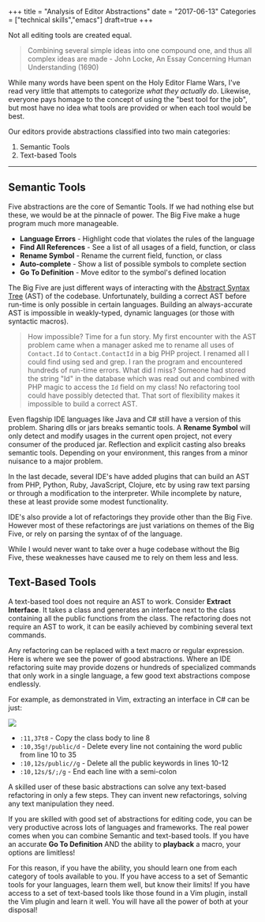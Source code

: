 +++
title = "Analysis of Editor Abstractions"
date = "2017-06-13"
Categories = ["technical skills","emacs"]
draft=true
+++

Not all editing tools are created equal.

> Combining several simple ideas into one compound one, and thus all complex
> ideas are made - John Locke, An Essay Concerning Human Understanding (1690)

While many words have been spent on the Holy Editor Flame Wars, I've read very
little that attempts to categorize _what they actually do_. Likewise, everyone
pays homage to the concept of using the "best tool for the job", but most have
no idea what tools are provided or when each tool would be best.

Our editors provide abstractions classified into two main categories:

1. Semantic Tools
2. Text-based Tools

-----------

## Semantic Tools

Five abstractions are the core of Semantic Tools. If we had nothing else but
these, we would be at the pinnacle of power. The Big Five make a huge program
much more manageable.

* **Language Errors** - Highlight code that violates the rules of the language
* **Find All References** - See a list of all usages of a field, function, or class
* **Rename Symbol** - Rename the current field, function, or class
* **Auto-complete** - Show a list of possible symbols to complete section
* **Go To Definition** - Move editor to the symbol's defined location

The Big Five are just different ways of interacting with the
[Abstract Syntax Tree](https://en.wikipedia.org/wiki/Abstract_syntax_tree) (AST)
of the codebase. Unfortunately, building a correct AST before run-time is only
possible in certain languages. Building an always-accurate AST is impossible in
weakly-typed, dynamic languages (or those with syntactic macros).

> How impossible? Time for a fun story. My first encounter with the AST problem
> came when a manager asked me to rename all uses of ```Contact.Id``` to
> ```Contact.ContactId``` in a big PHP project. I renamed all I could find using
> sed and grep. I ran the program and encountered hundreds of run-time errors.
> What did I miss? Someone had stored the string "Id" in the database which was
> read out and combined with PHP magic to access the ```Id``` field on my class!
> No refactoring tool could have possibly detected that. That sort of
> flexibility makes it impossible to build a correct AST.

Even flagship IDE languages like Java and C# still have a version of this
problem. Sharing dlls or jars breaks semantic tools. A **Rename Symbol** will
only detect and modify usages in the current open project, not every consumer of
the produced jar. Reflection and explicit casting also breaks semantic tools.
Depending on your environment, this ranges from a minor nuisance to a major
problem.

In the last decade, several IDE's have added plugins that can build an AST from
PHP, Python, Ruby, JavaScript, Clojure, etc by using raw text parsing or through
a modification to the interpreter. While incomplete by nature, these at least
provide some modest functionality.

IDE's also provide a lot of refactorings they provide other than the Big Five.
However most of these refactorings are just variations on themes of the Big
Five, or rely on parsing the syntax of of the language.

While I would never want to take over a huge codebase without the Big Five,
these weaknesses have caused me to rely on them less and less.

## Text-Based Tools

A text-based tool does not require an AST to work. Consider **Extract
Interface**. It takes a class and generates an interface next to the class
containing all the public functions from the class. The refactoring does not
require an AST to work, it can be easily achieved by combining several text
commands.

Any refactoring can be replaced with a text macro or regular expression. Here is
where we see the power of good abstractions. Where an IDE refactoring suite may
provide dozens or hundreds of specialized commands that only work in a single
language, a few good text abstractions compose endlessly.

For example, as demonstrated in Vim, extracting an interface in C# can be just:

<img class="pull-left" src="/images/interface-small.gif"></img>
<div class="container-fluid">
</div>

* ```:11,37t8``` - Copy the class body to line 8
* ```:10,35g!/public/d``` - Delete every line not containing the word public from
  line 10 to 35
* ```:10,12s/public//g``` - Delete all the public keywords in lines 10-12
* ```:10,12s/$/;/g``` - End each line with a semi-colon

A skilled user of these basic abstractions can solve any text-based refactoring
in only a few steps. They can invent new refactorings, solving any text
manipulation they need.

If you are skilled with good set of abstractions for editing code, you can be
very productive across lots of languages and frameworks. The real power comes
when you can combine Semantic and text-based tools. If you have an accurate **Go
To Definition** AND the ability to **playback** a macro, your options are
limitless!

For this reason, if you have the ability, you should learn one from each
category of tools available to you. If you have access to a set of Semantic
tools for your languages, learn them well, but know their limits! If you have
access to a set of text-based tools like those found in a Vim plugin, install
the Vim plugin and learn it well. You will have all the power of both at your
disposal!
